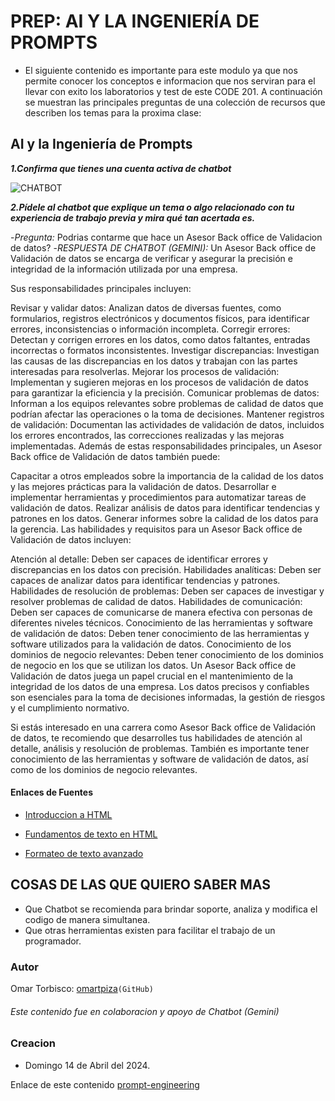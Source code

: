 # PREP: AI Y LA INGENIERÍA DE PROMPTS

- El siguiente contenido es importante para este modulo ya que nos permite conocer los conceptos e informacion que nos serviran para el llevar con exito los laboratorios y test de este CODE 201.
A continuación se muestran las principales preguntas de una colección de recursos que describen los temas para la proxima clase:

## AI y la Ingeniería de Prompts
  
***1.Confirma que tienes una cuenta activa de chatbot***

![CHATBOT](/img/chatbot.jpeg)

***2.Pídele al chatbot que explique un tema o algo relacionado con tu experiencia de trabajo previa y mira qué tan acertada es.***

-*Pregunta:* Podrias contarme que hace un Asesor Back office de Validacion de datos?
-*RESPUESTA DE CHATBOT (GEMINI):* Un Asesor Back office de Validación de datos se encarga de verificar y asegurar la precisión e integridad de la información utilizada por una empresa.

Sus responsabilidades principales incluyen:

Revisar y validar datos: Analizan datos de diversas fuentes, como formularios, registros electrónicos y documentos físicos, para identificar errores, inconsistencias o información incompleta.
Corregir errores: Detectan y corrigen errores en los datos, como datos faltantes, entradas incorrectas o formatos inconsistentes.
Investigar discrepancias: Investigan las causas de las discrepancias en los datos y trabajan con las partes interesadas para resolverlas.
Mejorar los procesos de validación: Implementan y sugieren mejoras en los procesos de validación de datos para garantizar la eficiencia y la precisión.
Comunicar problemas de datos: Informan a los equipos relevantes sobre problemas de calidad de datos que podrían afectar las operaciones o la toma de decisiones.
Mantener registros de validación: Documentan las actividades de validación de datos, incluidos los errores encontrados, las correcciones realizadas y las mejoras implementadas.
Además de estas responsabilidades principales, un Asesor Back office de Validación de datos también puede:

Capacitar a otros empleados sobre la importancia de la calidad de los datos y las mejores prácticas para la validación de datos.
Desarrollar e implementar herramientas y procedimientos para automatizar tareas de validación de datos.
Realizar análisis de datos para identificar tendencias y patrones en los datos.
Generar informes sobre la calidad de los datos para la gerencia.
Las habilidades y requisitos para un Asesor Back office de Validación de datos incluyen:

Atención al detalle: Deben ser capaces de identificar errores y discrepancias en los datos con precisión.
Habilidades analíticas: Deben ser capaces de analizar datos para identificar tendencias y patrones.
Habilidades de resolución de problemas: Deben ser capaces de investigar y resolver problemas de calidad de datos.
Habilidades de comunicación: Deben ser capaces de comunicarse de manera efectiva con personas de diferentes niveles técnicos.
Conocimiento de las herramientas y software de validación de datos: Deben tener conocimiento de las herramientas y software utilizados para la validación de datos.
Conocimiento de los dominios de negocio relevantes: Deben tener conocimiento de los dominios de negocio en los que se utilizan los datos.
Un Asesor Back office de Validación de datos juega un papel crucial en el mantenimiento de la integridad de los datos de una empresa. Los datos precisos y confiables son esenciales para la toma de decisiones informadas, la gestión de riesgos y el cumplimiento normativo.

Si estás interesado en una carrera como Asesor Back office de Validación de datos, te recomiendo que desarrolles tus habilidades de atención al detalle, análisis y resolución de problemas. También es importante tener conocimiento de las herramientas y software de validación de datos, así como de los dominios de negocio relevantes.

#### Enlaces de Fuentes

- [Introduccion a HTML](https://developer.mozilla.org/es/docs/Learn/HTML/Introduction_to_HTML)

- [Fundamentos de texto en HTML](https://developer.mozilla.org/es/docs/Learn/HTML/Introduction_to_HTML/HTML_text_fundamentals)

- [Formateo de texto avanzado](https://developer.mozilla.org/es/docs/Learn/HTML/Introduction_to_HTML/Advanced_text_formatting)

## COSAS DE LAS QUE QUIERO SABER MAS

- Que Chatbot se recomienda para brindar soporte, analiza y modifica el codigo de manera simultanea.
- Que otras herramientas existen para facilitar el trabajo de un programador.

### Autor

  Omar Torbisco: [omartpiza](https://github.com/omartpiza)`(GitHub)`

###### *Este contenido fue en colaboracion y apoyo de Chatbot (Gemini)*

### Creacion

- Domingo 14 de Abril del 2024.

Enlace de este contenido [prompt-engineering](https://omartpiza.github.io/reading-notes/201/prompt-engineering)

